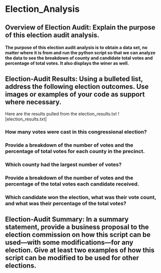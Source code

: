# Election_Analysis
## Overview of Election Audit: Explain the purpose of this election audit analysis.

#### The purpose of this election audit analysis is to obtain a data set, no matter where it is from and run the python script so that we can analyze the data to see the breakdown of county and candidate total votes and percentage of total votes. It also displays the winer as well.

##  Election-Audit Results: Using a bulleted list, address the following election outcomes. Use images or examples of your code as support where necessary.
Here are the results pulled from the election_results.txt
![election_results.txt]

### How many votes were cast in this congressional election?
###    Provide a breakdown of the number of votes and the percentage of total votes for each county in the precinct.
###   Which county had the largest number of votes?
###    Provide a breakdown of the number of votes and the percentage of the total votes each candidate received.
###    Which candidate won the election, what was their vote count, and what was their percentage of the total votes?

##  Election-Audit Summary: In a summary statement, provide a business proposal to the election commission on how this script can be used—with some modifications—for any election. Give at least two examples of how this script can be modified to be used for other elections.
